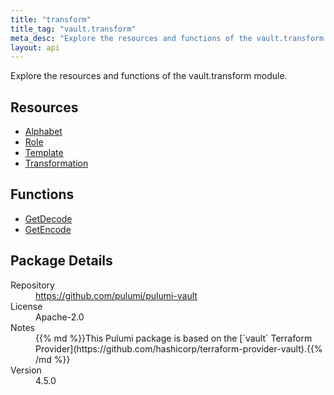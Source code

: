 ```yaml
---
title: "transform"
title_tag: "vault.transform"
meta_desc: "Explore the resources and functions of the vault.transform module."
layout: api
---
```


<!-- WARNING: this file was generated by Pulumi Docs Generator. -->
<!-- Do not edit by hand unless you're certain you know what you are doing! -->

Explore the resources and functions of the vault.transform module.

<h2 id="resources">Resources</h2>
<ul class="api">
    <li><a href="alphabet" title="Alphabet"><span class="symbol resource"></span>Alphabet</a></li>
    <li><a href="role" title="Role"><span class="symbol resource"></span>Role</a></li>
    <li><a href="template" title="Template"><span class="symbol resource"></span>Template</a></li>
    <li><a href="transformation" title="Transformation"><span class="symbol resource"></span>Transformation</a></li>
</ul>

<h2 id="functions">Functions</h2>
<ul class="api">
    <li><a href="getdecode" title="GetDecode"><span class="symbol function"></span>GetDecode</a></li>
    <li><a href="getencode" title="GetEncode"><span class="symbol function"></span>GetEncode</a></li>
</ul>

<h2 id="package-details">Package Details</h2>
<dl class="package-details">
	<dt>Repository</dt>
	<dd><a href="https://github.com/pulumi/pulumi-vault">https://github.com/pulumi/pulumi-vault</a></dd>
	<dt>License</dt>
	<dd>Apache-2.0</dd>
	<dt>Notes</dt>
	<dd>{{% md %}}This Pulumi package is based on the [`vault` Terraform Provider](https://github.com/hashicorp/terraform-provider-vault).{{% /md %}}</dd>
	<dt>Version</dt>
	<dd>4.5.0</dd>
</dl>


